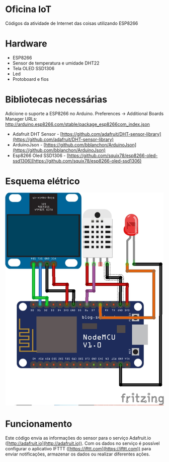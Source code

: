 # Oficina IoT

Códigos da atividade de Internet das coisas utilizando ESP8266

# Hardware 

- ESP8266
- Sensor de temperatura e umidade DHT22
- Tela OLED SSD1306
- Led
- Protoboard e fios

# Bibliotecas necessárias

Adicione o suporte a ESP8266 no Arduino.
Preferences -> Additional Boards Manager URLs: http://arduino.esp8266.com/stable/package_esp8266com_index.json

- Adafruit DHT Sensor - [https://github.com/adafruit/DHT-sensor-library](https://github.com/adafruit/DHT-sensor-library)
- ArduinoJson - [https://github.com/bblanchon/ArduinoJson](https://github.com/bblanchon/ArduinoJson)
- Esp8266 Oled SSD1306 - [https://github.com/squix78/esp8266-oled-ssd1306](https://github.com/squix78/esp8266-oled-ssd1306)

# Esquema elétrico

![](schematics/schema_oficina_iot.jpg)

# Funcionamento

Este código envia as informações do sensor para o serviço Adafruit.io ([http://adafruit.io](http://adafruit.io)). Com os dados no serviço é possível configurar o aplicativo IFTTT ([https://ifttt.com](https://ifttt.com)) para enviar notificações, armazenar os dados ou realizar diferentes ações.

